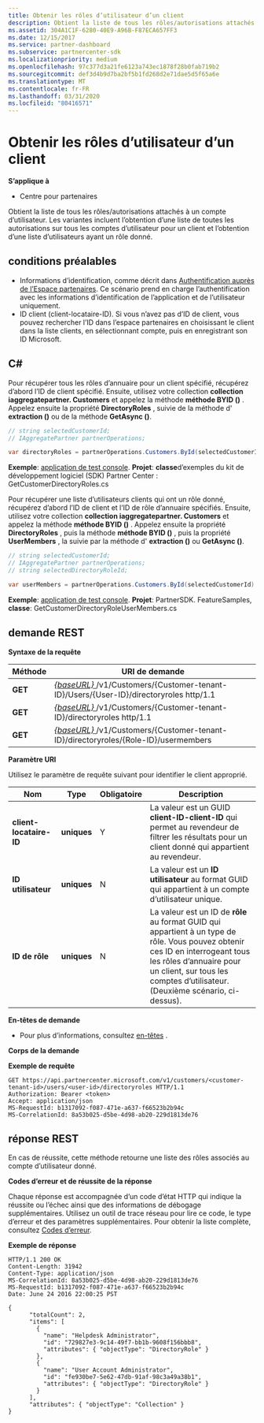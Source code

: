 ```yaml
---
title: Obtenir les rôles d’utilisateur d’un client
description: Obtient la liste de tous les rôles/autorisations attachés à un compte d’utilisateur. Les variantes incluent l’obtention d’une liste de toutes les autorisations sur tous les comptes d’utilisateur pour un client et l’obtention d’une liste d’utilisateurs ayant un rôle donné.
ms.assetid: 304A1C1F-6280-40E9-A96B-F87ECA657FF3
ms.date: 12/15/2017
ms.service: partner-dashboard
ms.subservice: partnercenter-sdk
ms.localizationpriority: medium
ms.openlocfilehash: 97c377d3a21fe6123a743ec1878f28b0fab719b2
ms.sourcegitcommit: def3d4b9d7ba2bf5b1fd268d2e71dae5d5f65a6e
ms.translationtype: MT
ms.contentlocale: fr-FR
ms.lasthandoff: 03/31/2020
ms.locfileid: "80416571"
---
```

# <a name="get-user-roles-for-a-customer"></a>Obtenir les rôles d’utilisateur d’un client


**S’applique à**

- Centre pour partenaires

Obtient la liste de tous les rôles/autorisations attachés à un compte d’utilisateur. Les variantes incluent l’obtention d’une liste de toutes les autorisations sur tous les comptes d’utilisateur pour un client et l’obtention d’une liste d’utilisateurs ayant un rôle donné.

## <a name="span-idprerequisitesspan-idprerequisitesspan-idprerequisitesprerequisites"></a><span id="Prerequisites"/><span id="prerequisites"/><span id="PREREQUISITES"/>conditions préalables


- Informations d’identification, comme décrit dans [Authentification auprès de l’Espace partenaires](partner-center-authentication.md). Ce scénario prend en charge l’authentification avec les informations d’identification de l’application et de l’utilisateur uniquement.
- ID client (client-locataire-ID). Si vous n’avez pas d’ID de client, vous pouvez rechercher l’ID dans l’espace partenaires en choisissant le client dans la liste clients, en sélectionnant compte, puis en enregistrant son ID Microsoft.

## <a name="span-idc_span-idc_c"></a><span id="C_"/><span id="c_"/>C#


Pour récupérer tous les rôles d’annuaire pour un client spécifié, récupérez d’abord l’ID de client spécifié. Ensuite, utilisez votre collection **collection iaggregatepartner. Customers** et appelez la méthode **méthode BYID ()** . Appelez ensuite la propriété **DirectoryRoles** , suivie de la méthode d' **extraction ()** ou de la méthode <strong>GetAsync ()</strong>.

``` csharp
// string selectedCustomerId;
// IAggregatePartner partnerOperations;

var directoryRoles = partnerOperations.Customers.ById(selectedCustomerId).DirectoryRoles.Get();
```

**Exemple**: [application de test console](console-test-app.md). **Projet**: **classe**d’exemples du kit de développement logiciel (SDK) Partner Center : GetCustomerDirectoryRoles.cs

Pour récupérer une liste d’utilisateurs clients qui ont un rôle donné, récupérez d’abord l’ID de client et l’ID de rôle d’annuaire spécifiés. Ensuite, utilisez votre collection **collection iaggregatepartner. Customers** et appelez la méthode **méthode BYID ()** . Appelez ensuite la propriété **DirectoryRoles** , puis la méthode **méthode BYID ()** , puis la propriété **UserMembers** , la suivie par la méthode d' **extraction ()** ou <strong>GetAsync ()</strong>.

``` csharp
// string selectedCustomerId;
// IAggregatePartner partnerOperations;
// string selectedDirectoryRoleId;

var userMembers = partnerOperations.Customers.ById(selectedCustomerId).DirectoryRoles.ById(selectedDirectoryRoleId).UserMembers.Get();
```

**Exemple**: [application de test console](console-test-app.md). **Projet**: PartnerSDK. FeatureSamples, **classe**: GetCustomerDirectoryRoleUserMembers.cs

## <a name="span-idrest_requestspan-idrest_requestspan-idrest_requestrest-request"></a><span id="REST_Request"/><span id="rest_request"/><span id="REST_REQUEST"/>demande REST


**Syntaxe de la requête**

| Méthode  | URI de demande                                                                                                           |
|---------|-----------------------------------------------------------------------------------------------------------------------|
| **GET** | [ *{baseURL}* ](partner-center-rest-urls.md)/v1/Customers/{Customer-tenant-ID}/Users/{User-ID}/directoryroles http/1.1 |
| **GET** | [ *{baseURL}* ](partner-center-rest-urls.md)/v1/Customers/{Customer-tenant-ID}/directoryroles http/1.1                 |
| **GET** | [ *{baseURL}* ](partner-center-rest-urls.md)/v1/Customers/{Customer-tenant-ID}/directoryroles/{Role-ID}/usermembers    |

 

**Paramètre URI**

Utilisez le paramètre de requête suivant pour identifier le client approprié.

| Nom                   | Type     | Obligatoire | Description                                                                                                                                                                                                 |
|------------------------|----------|----------|-------------------------------------------------------------------------------------------------------------------------------------------------------------------------------------------------------------|
| **client-locataire-ID** | **uniques** | Y        | La valeur est un GUID **client-ID-client-ID** qui permet au revendeur de filtrer les résultats pour un client donné qui appartient au revendeur.                                                      |
| **ID utilisateur**            | **uniques** | N        | La valeur est un **ID utilisateur** au format GUID qui appartient à un compte d’utilisateur unique.                                                                                                                            |
| **ID de rôle**            | **uniques** | N        | La valeur est un ID de **rôle** au format GUID qui appartient à un type de rôle. Vous pouvez obtenir ces ID en interrogeant tous les rôles d’annuaire pour un client, sur tous les comptes d’utilisateur. (Deuxième scénario, ci-dessus). |

 

**En-têtes de demande**

- Pour plus d’informations, consultez [en-têtes](headers.md) .

**Corps de la demande**

**Exemple de requête**

```http
GET https://api.partnercenter.microsoft.com/v1/customers/<customer-tenant-id>/users/<user-id>/directoryroles HTTP/1.1
Authorization: Bearer <token>
Accept: application/json
MS-RequestId: b1317092-f087-471e-a637-f66523b2b94c
MS-CorrelationId: 8a53b025-d5be-4d98-ab20-229d1813de76
```

## <a name="span-idrest_responsespan-idrest_responsespan-idrest_responserest-response"></a><span id="REST_Response"/><span id="rest_response"/><span id="REST_RESPONSE"/>réponse REST


En cas de réussite, cette méthode retourne une liste des rôles associés au compte d’utilisateur donné.

**Codes d’erreur et de réussite de la réponse**

Chaque réponse est accompagnée d’un code d’état HTTP qui indique la réussite ou l’échec ainsi que des informations de débogage supplémentaires. Utilisez un outil de trace réseau pour lire ce code, le type d’erreur et des paramètres supplémentaires. Pour obtenir la liste complète, consultez [Codes d’erreur](error-codes.md).

**Exemple de réponse**

```http
HTTP/1.1 200 OK
Content-Length: 31942
Content-Type: application/json
MS-CorrelationId: 8a53b025-d5be-4d98-ab20-229d1813de76
MS-RequestId: b1317092-f087-471e-a637-f66523b2b94c
Date: June 24 2016 22:00:25 PST

{
      "totalCount": 2,
      "items": [
        {
          "name": "Helpdesk Administrator",
          "id": "729827e3-9c14-49f7-bb1b-9608f156bbb8",
          "attributes": { "objectType": "DirectoryRole" }
        },
        {
          "name": "User Account Administrator",
          "id": "fe930be7-5e62-47db-91af-98c3a49a38b1",
          "attributes": { "objectType": "DirectoryRole" }
        }
      ],
      "attributes": { "objectType": "Collection" }
}
```